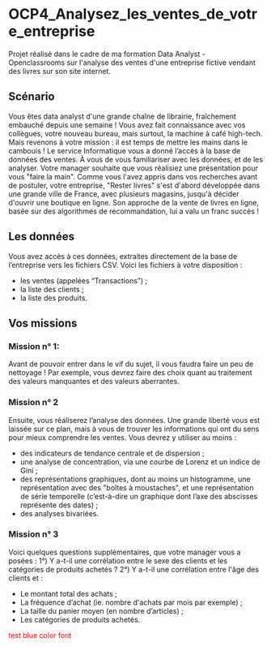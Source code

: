 # OCP4_Analysez_les_ventes_de_votre_entreprise
Projet réalisé dans le cadre de ma formation Data Analyst - Openclassrooms sur l'analyse des ventes d'une entreprise fictive vendant des livres sur son site internet.

## Scénario
Vous êtes data analyst d'une grande chaîne de librairie, fraîchement embauché depuis une semaine ! Vous avez fait connaissance avec vos collègues, votre nouveau bureau, mais surtout, la machine à café high-tech. Mais revenons à votre mission : il est temps de mettre les mains dans le cambouis ! Le service Informatique vous a donné l’accès à la base de données des ventes. À vous de vous familiariser avec les données, et de les analyser. Votre manager souhaite que vous réalisiez une présentation pour vous "faire la main".
Comme vous l'avez appris dans vos recherches avant de postuler, votre entreprise, "Rester livres" s'est d'abord développée dans une grande ville de France, avec plusieurs magasins, jusqu'à décider d'ouvrir une boutique en ligne. Son approche de la vente de livres en ligne, basée sur des algorithmes de recommandation, lui a valu un franc succès !

## Les données
Vous avez accès à ces données, extraites directement de la base de l’entreprise vers les fichiers CSV. Voici les fichiers à votre disposition :
- les ventes (appelées “Transactions”) ;
- la liste des clients ;
- la liste des produits.

## Vos missions
### Mission n° 1:
Avant de pouvoir entrer dans le vif du sujet, il vous faudra faire un peu de nettoyage ! Par exemple, vous devrez faire des choix quant au traitement des valeurs manquantes et des valeurs aberrantes.

### Mission n° 2
Ensuite, vous réaliserez l’analyse des données. Une grande liberté vous est laissée sur ce plan, mais à vous de trouver les informations qui ont du sens pour mieux comprendre les ventes. Vous devrez y utiliser au moins :
- des indicateurs de tendance centrale et de dispersion ;
- une analyse de concentration, via une courbe de Lorenz et un indice de Gini ;
- des représentations graphiques, dont au moins un histogramme, une représentation avec des "boîtes à moustaches", et une représentation de série temporelle (c’est-à-dire un graphique dont l’axe des abscisses représente des dates) ;
- des analyses bivariées.

### Mission n° 3
Voici quelques questions supplémentaires, que votre manager vous a posées :
1°) Y a-t-il une corrélation entre le sexe des clients et les catégories de produits achetés ?
2°) Y a-t-il une corrélation entre l'âge des clients et :
- Le montant total des achats ;
- La fréquence d’achat (ie. nombre d'achats par mois par exemple) ;
- La taille du panier moyen (en nombre d’articles) ;
- Les catégories de produits achetés.

<font color='red'>test blue color font</font>

